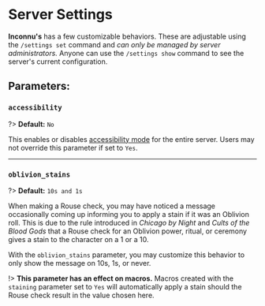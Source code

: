 # Server Settings

**Inconnu's** has a few customizable behaviors. These are adjustable using the `/settings set` command and *can only be managed by server administrators.* Anyone can use the `/settings show` command to see the server's current configuration.

## Parameters:

### `accessibility`

?> **Default:** `No`

This enables or disables [accessibility mode](accessibility.md) for the entire server. Users may not override this parameter if set to `Yes`.

---

### `oblivion_stains`

?> **Default:** `10s and 1s`

When making a Rouse check, you may have noticed a message occasionally coming up informing you to apply a stain if it was an Oblivion roll. This is due to the rule introduced in *Chicago by Night* and *Cults of the Blood Gods* that a Rouse check for an Oblivion power, ritual, or ceremony gives a stain to the character on a 1 or a 10.

With the `oblivion_stains` parameter, you may customize this behavior to only show the message on 10s, 1s, or never.

!> **This parameter has an effect on macros.** Macros created with the `staining` parameter set to `Yes` will automatically apply a stain should the Rouse check result in the value chosen here.
